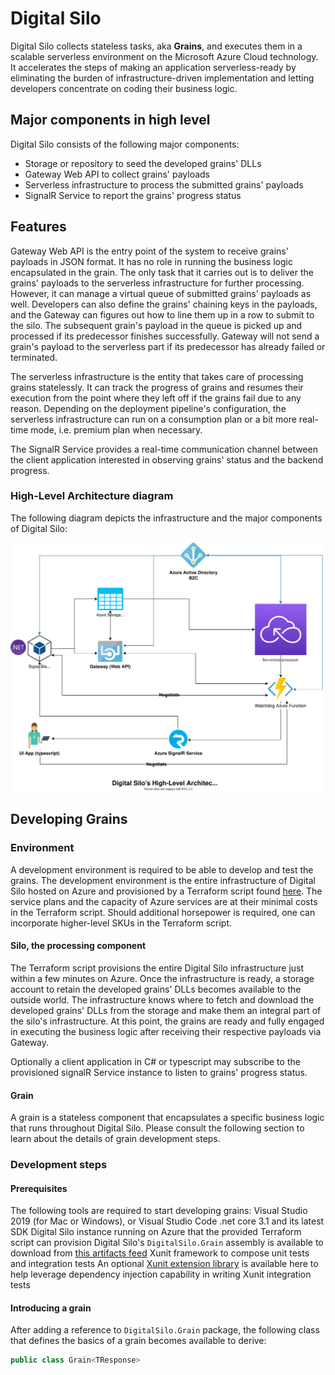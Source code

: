 # Digital Silo

Digital Silo collects stateless tasks, aka **Grains**, and executes them in a scalable serverless environment on the Microsoft Azure Cloud technology. It accelerates the steps of making an application serverless-ready by eliminating the burden of infrastructure-driven implementation and letting developers concentrate on coding their business logic.

## Major components in high level

Digital Silo consists of the following major components:

* Storage or repository to seed the developed grains' DLLs
* Gateway Web API to collect grains' payloads
* Serverless infrastructure to process the submitted grains' payloads
* SignalR Service to report the grains' progress status

## Features

Gateway Web API is the entry point of the system to receive grains' payloads in JSON format. It has no role in running the business logic encapsulated in the grain. The only task that it carries out is to deliver the grains' payloads to the serverless infrastructure for further processing. However, it can manage a virtual queue of submitted grains' payloads as well. Developers can also define the grains' chaining keys in the payloads, and the Gateway can figures out how to line them up in a row to submit to the silo. The subsequent grain's payload in the queue is picked up and processed if its predecessor finishes successfully. Gateway will not send a grain's payload to the serverless part if its predecessor has already failed or terminated.

The serverless infrastructure is the entity that takes care of processing grains statelessly. It can track the progress of grains and resumes their execution from the point where they left off if the grains fail due to any reason. Depending on the deployment pipeline's configuration, the serverless infrastructure can run on a consumption plan or a bit more real-time mode, i.e. premium plan when necessary.

The SignalR Service provides a real-time communication channel between the client application interested in observing grains' status and the backend progress.

### High-Level Architecture diagram

The following diagram depicts the infrastructure and the major components of Digital Silo:

![Digital Silo HLA Diagram](assets/Digital%20Silo%20HLA%20Diagram.svg)

## Developing Grains

### Environment

A development environment is required to be able to develop and test the grains. The development environment is the entire infrastructure of Digital Silo hosted on Azure and provisioned by a Terraform script found [here](https://github.com/DigitalSilo/digitalsilo/tree/master/infrastructure). The service plans and the capacity of Azure services are at their minimal costs in the Terraform script. Should additional horsepower is required, one can incorporate higher-level SKUs in the Terraform script.

#### Silo, the processing component

The Terraform script provisions the entire Digital Silo infrastructure just within a few minutes on Azure. Once the infrastructure is ready, a storage account to retain the developed grains' DLLs becomes available to the outside world. The infrastructure knows where to fetch and download the developed grains' DLLs from the storage and make them an integral part of the silo's infrastructure. At this point, the grains are ready and fully engaged in executing the business logic after receiving their respective payloads via Gateway.

Optionally a client application in C# or typescript may subscribe to the provisioned signalR Service instance to listen to grains' progress status.

#### Grain

A grain is a stateless component that encapsulates a specific business logic that runs throughout Digital Silo. Please consult the following section to learn about the details of grain development steps.

### Development steps

#### Prerequisites 
The following tools are required to start developing grains:
Visual Studio 2019 (for Mac or Windows), or Visual Studio Code
.net core 3.1 and its latest SDK
Digital Silo instance running on Azure that the provided Terraform script can provision
Digital Silo's `DigitalSilo.Grain` assembly is available to download from [this artifacts feed](https://pkgs.dev.azure.com/umplify/Grain/_packaging/DigitalSilo/nuget/v3/index.json)
Xunit framework to compose unit tests and integration tests
An optional [Xunit extension library](https://www.nuget.org/packages/Xunit.Microsoft.DependencyInjection/) is available here to help leverage dependency injection capability in writing Xunit integration tests

#### Introducing a grain

After adding a reference to `DigitalSilo.Grain` package, the following class that defines the basics of a grain becomes available to derive:

```cs
public class Grain<TResponse>
```